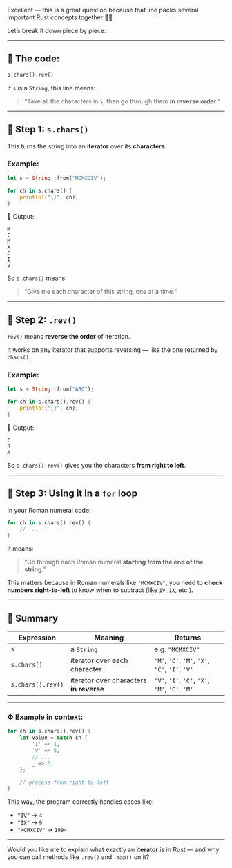 Excellent — this is a great question because that line packs several important Rust concepts together 🦀✨

Let’s break it down piece by piece:

---

## 🧩 The code:

```rust
s.chars().rev()
```

If `s` is a `String`, this line means:

> “Take all the characters in `s`, then go through them **in reverse order**.”

---

## 🔹 Step 1: `s.chars()`

This turns the string into an **iterator** over its **characters**.

### Example:

```rust
let s = String::from("MCMXCIV");

for ch in s.chars() {
    println!("{}", ch);
}
```

🔸 Output:

```
M
C
M
X
C
I
V
```

So `s.chars()` means:

> “Give me each character of this string, one at a time.”

---

## 🔹 Step 2: `.rev()`

`rev()` means **reverse the order** of iteration.

It works on any iterator that supports reversing — like the one returned by `chars()`.

### Example:

```rust
let s = String::from("ABC");

for ch in s.chars().rev() {
    println!("{}", ch);
}
```

🔸 Output:

```
C
B
A
```

So `s.chars().rev()` gives you the characters **from right to left**.

---

## 🔹 Step 3: Using it in a `for` loop

In your Roman numeral code:

```rust
for ch in s.chars().rev() {
    // ...
}
```

It means:

> “Go through each Roman numeral **starting from the end of the string**.”

This matters because in Roman numerals like `"MCMXCIV"`,
you need to **check numbers right-to-left** to know when to subtract (like `IV`, `IX`, etc.).

---

## 🧠 Summary

| Expression        | Meaning                                 | Returns                                         |
| ----------------- | --------------------------------------- | ----------------------------------------------- |
| `s`               | a `String`                              | e.g. `"MCMXCIV"`                                |
| `s.chars()`       | iterator over each character            | `'M'`, `'C'`, `'M'`, `'X'`, `'C'`, `'I'`, `'V'` |
| `s.chars().rev()` | iterator over characters **in reverse** | `'V'`, `'I'`, `'C'`, `'X'`, `'M'`, `'C'`, `'M'` |

---

### ⚙️ Example in context:

```rust
for ch in s.chars().rev() {
    let value = match ch {
        'I' => 1,
        'V' => 5,
        // ...
        _ => 0,
    };

    // process from right to left
}
```

This way, the program correctly handles cases like:

* `"IV"` → `4`
* `"IX"` → `9`
* `"MCMXCIV"` → `1994`

---

Would you like me to explain what exactly an **iterator** is in Rust — and why you can call methods like `.rev()` and `.map()` on it?
